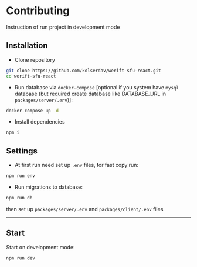 # Contributing

Instruction of run project in development mode

## Installation

- Clone repository

```sh
git clone https://github.com/kolserdav/werift-sfu-react.git
cd werift-sfu-react
```

- Run database via `docker-compose` [optional if you system have `mysql` database (but required create database like DATABASE_URL in `packages/server/.env`)]:

```sh
docker-compose up -d
```

- Install dependencies

```sh
npm i
```

## Settings

- At first run need set up `.env` files, for fast copy run:

```sh
npm run env
```

- Run migrations to database:

```sh
npm run db
```

then set up `packages/server/.env` and `packages/client/.env` files

---

## Start

Start on development mode:

```sh
npm run dev
```
